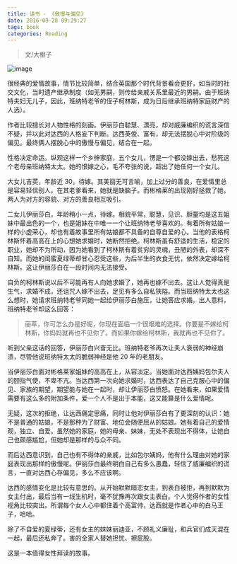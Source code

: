 ```yaml
---
title: 读书 - 《傲慢与偏见》
date: 2016-09-28 09:29:27
tags: book
categories: Reading
---
```


> 文/大橙子

![image](https://img.tobyqin.cn/pride_prejudice.jpg)

很经典的爱情故事，情节比较简单，结合英国那个时代背景看会更好，如当时的社交文化，当时遗产继承制度（如无男嗣，则传给亲戚关系里最近的男嗣。由于班纳特夫妇无儿子，因此，班纳特老爷的侄子柯林斯，成为日后继承班纳特家庭财产的人选）。

<!-- more -->

作者比较擅长对人物性格的刻画。伊丽莎白聪慧、漂亮，却对威廉编织的谎言深信不疑，并以此对达西的人格妄下判断。达西英俊、富有，却无法摆脱心中对阶级的偏见。最终俩人摆脱心中的傲慢与偏见，结合在一起。

性格决定命运。纵观这样一个乡绅家庭，五个女儿，愣是一个都没嫁出去，愁死这个老母亲班纳特太太。她的恨嫁之心，毛不夸张的说，超出了她任何一个女儿。

大女儿吉英，年龄近 30，待嫁。其美丽无可言喻，加上过分的善良，在爱情里总是容易轻信别人。在其老爹看来，她就是缺脑子。而彬格莱的出现刚好拯救了她，两人为对方的容貌、对方的善良相互吸引。

二女儿伊丽莎白，年龄稍小一点，待嫁。相貌平常，聪慧，见识、胆量均是这五姐妹中最出色的一个，也是姐妹在中唯一一个让班纳特老爷喜欢的。有着所有姑娘一样的小虚荣心，却也有着故事里所有姑娘都不具备的自尊自爱的心。当他的表格柯林斯怀着高高在上的心想她求婚时，她断然拒绝。柯林斯虽有舒适的生活，稳定的职业，她却不为所动，因为她看到了柯林斯有着贫穷的灵魂，丑陋的外表，却深不自知。而她的闺蜜夏绿蒂却甘心忍受这些，为后半生的衣食无忧，依然决定嫁给柯林斯。这让伊丽莎白在一段时间内无法接受。

自负的柯林斯说以后不可能再有人向她求婚了，她再也嫁不出去。这让人觉得真是生气，求婚不成，还诅咒人嫁不出去，足见有多么自私狭隘。而当班纳特太太也这么想时，她请求班纳特老爷同她一起给伊丽莎白施压，让她答应求婚。出人意料，班纳特老爷却这么回答：

> 丽萃，你可怎么办是好呢，你现在面临一个很艰难的选择。你要是不嫁给柯林斯，你妈妈就再也不见你了。而如果你嫁给柯林斯，我就再也不见你了。

听到父亲这话的回答，伊丽莎白兴奋无比。班纳特老爷再次让夫人衰弱的神经崩溃，尽管他说班纳特太太的脆弱神经是他 20 年的老朋友。

当伊丽莎白面对彬格莱家姐妹的高高在上，从容淡定。当她面对达西姨妈包尔夫人的颐指气使，不卑不亢。当达西第一次向她求婚时，达西表达了自己克服心中的偏见、家族的期望，期望能与她在一起时，却让伊丽莎白愤怒。在她看来，如果爱情需要有这么多的附加条件，爱一个人不是出于本能，这又能算是什么爱情呢。

无疑，这次的拒绝，让达西痛定思痛，同时让他对伊丽莎白有了更深刻的认识：她不是普通的姑娘，不是那种为了财富、地位会随便屈从的姑娘。她有着自己的爱情观，独立、自爱。虽然她的家庭，她的母亲、妹妹，无处不表现出不得体，让她自己也颇感尴尬，但她却是那样的与众不同。

而后达西意识到，自己也有不得体的亲戚，比如包尔姨妈，他有什么理由对她的家庭表现出那样的傲慢呢。伊丽莎白最终明白自己有多么愚蠢，轻信了威廉编织的谎言，一直对达西心存偏见，多么不应该啊。

达西的感情变化是比较有意思的。从开始默默暗恋女主，到表白被拒，再到默默为女主付出，最后当有一线生机时，毫不犹豫再次跟女主表白。个人觉得作者的女性视角比较突出。所谓每个女人心中都住着个高富帅，达西就是作者心中的白马王子，哈哈。

除了不自爱的夏绿蒂，还有女主的妹妹丽迪亚，不顾礼义廉耻，和兵官们成天混在一起，最后还私奔了。害的全家人替她担忧、擦屁股。

这是一本值得女性拜读的故事。
